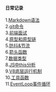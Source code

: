 #### 日常记录
1.[Markdown语法](https://github.com/YongSheng511/note/issues/1)<br>
2.[git命令](https://github.com/YongSheng511/note/issues/2)<br>
3.[前端面试](https://github.com/YongSheng511/note/issues/3)<br>
4.[原型和原型链](https://github.com/YongSheng511/note/issues/4)<br>
5.[防抖&节流](https://github.com/YongSheng511/note/issues/5)<br>
6.[箭头函数](https://github.com/YongSheng511/note/issues/7)<br>
7.[数据类型](https://github.com/Asever6/note/issues/8)<br>
8.[JS中this分析](https://github.com/Asever6/note/issues/9)<br>
9.[V8底层运行机制](https://github.com/Asever6/note/issues/10)<br>
10.[工具函数](https://github.com/Asever6/note/issues/11)<br>
11.[EventLoop事件循环](https://github.com/Asever6/note/issues/12)<br>
